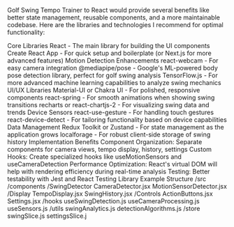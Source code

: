 Golf Swing Tempo Trainer to React would provide several benefits like better state management, reusable components, and a more maintainable codebase. Here are the libraries and technologies I recommend for optimal functionality:

Core Libraries
React - The main library for building the UI components
Create React App - For quick setup and boilerplate (or Next.js for more advanced features)
Motion Detection Enhancements
react-webcam - For easy camera integration
@mediapipe/pose - Google's ML-powered body pose detection library, perfect for golf swing analysis
TensorFlow.js - For more advanced machine learning capabilities to analyze swing mechanics
UI/UX Libraries
Material-UI or Chakra UI - For polished, responsive components
react-spring - For smooth animations when showing swing transitions
recharts or react-chartjs-2 - For visualizing swing data and trends
Device Sensors
react-use-gesture - For handling touch gestures
react-device-detect - For tailoring functionality based on device capabilities
Data Management
Redux Toolkit or Zustand - For state management as the application grows
localforage - For robust client-side storage of swing history
Implementation Benefits
Component Organization: Separate components for camera views, tempo display, history, settings
Custom Hooks: Create specialized hooks like useMotionSensors and useCameraDetection
Performance Optimization: React's virtual DOM will help with rendering efficiency during real-time analysis
Testing: Better testability with Jest and React Testing Library
Example Structure
/src
  /components
    /SwingDetector
      CameraDetector.jsx
      MotionSensorDetector.jsx
    /Display
      TempoDisplay.jsx
      SwingHistory.jsx
    /Controls
      ActionButtons.jsx
      Settings.jsx
  /hooks
    useSwingDetection.js
    useCameraProcessing.js
    useSensors.js
  /utils
    swingAnalytics.js
    detectionAlgorithms.js
  /store
    swingSlice.js
    settingsSlice.j